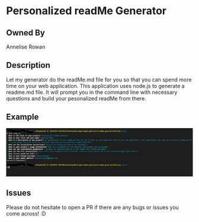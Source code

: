 # Personalized readMe Generator

## Owned By

Annelise Rowan 

## Description

Let my generator do the readMe.md file for you so that you can spend more time on your web application. This application uses node.js to generate a readme.md file. It will prompt you in the command line with necessary questions and build your pesonalized readMe from there. 

## Example

![](Develop/images/InkedScreenshot-2021-05-23-145207_LI.jpg)

## Issues

Please do not hesitate to open a PR if there are any bugs or issues you come across! :D
